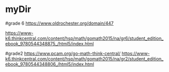 # myDir
#grade 6
https://www.oldrochester.org/domain/447

https://www-k6.thinkcentral.com/content/hsp/math/gomath2015/na/gr6/student_edition_ebook_9780544348875_/html5/index.html

#grade2
https://www.pcam.org/go-math-think-central/
https://www-k6.thinkcentral.com/content/hsp/math/gomath2015/na/gr2/student_edition_ebook_9780544348806_/html5/index.html
